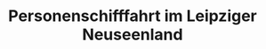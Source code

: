 ---
title: "Personenschifffahrt im Leipziger Neuseenland"
url: /markkleeberg/personenschifffahrt-im-leipziger-neuseenland/
shop: Tickets
---
